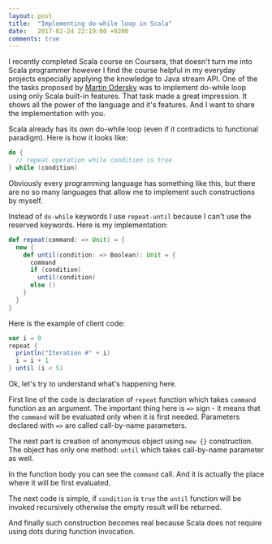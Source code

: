 ```yaml
---
layout: post
title:  "Implementing do-while loop in Scala"
date:   2017-02-24 22:19:00 +0200
comments: true
---
```

I recently completed Scala course on Coursera, that doesn't turn 
me into Scala programmer however I find the course helpful in my everyday 
projects especially applying the knowledge to Java stream API. One of the 
the tasks proposed by [Martin Odersky](https://twitter.com/odersky)
was to implement do-while loop using only Scala built-in features.
That task made a great impression. It shows all the power of the
language and it's features. And I want to share the implementation 
with you.

Scala already has its own do-while loop (even if it contradicts to 
functional paradigm). Here is how it looks like:

```scala
do {
  // repeat operation while condition is true
} while (condition)
```
Obviously every programming language has something like this, but 
there are no so many languages that allow me to implement such constructions
by myself.

Instead of `do-while` keywords I use `repeat-until` because I can't use the 
reserved keywords.
Here is my implementation:
```scala
def repeat(command: => Unit) = {
  new {
    def until(condition: => Boolean): Unit = {
      command
      if (condition)
        until(condition)
      else ()
    }
  }
}
```
Here is the example of client code:
```scala
var i = 0
repeat {
  println("Iteration #" + i)
  i = i + 1
} until (i < 5)
```
Ok, let's try to understand what's happening here.

First line of the code is declaration of `repeat` function which takes `command` 
function as an argument. The important thing here is `=>` sign - it means
that the `command` will be evaluated only when it is first needed. Parameters 
declared with `=>` are called call-by-name parameters.

The next part is creation of anonymous object using `new {}` construction. The 
object has only one method: `until` which takes call-by-name parameter as well.

In the function body you can see the `command` call. And it is actually the 
place where it will be first evaluated.

The next code is simple, if `condition` is `true` the `until` function will
be invoked recursively otherwise the empty result will be returned.

And finally such construction becomes real because Scala does not require 
using dots during function invocation.